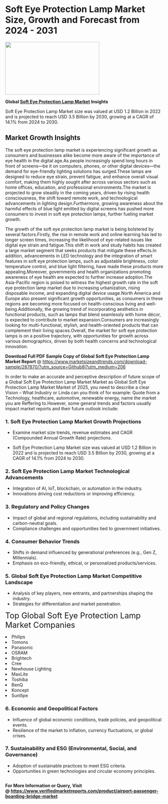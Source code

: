 <H1>Soft Eye Protection Lamp Market Size, Growth and Forecast from 2024 - 2031</H1><img class="aligncenter size-medium wp-image-584254" src="https://thirdeyenews.in/wp-content/uploads/2024/09/Global-Market-Research-300x168.jpeg" alt="" width="300" height="168" /><p><strong>Global&nbsp;<a href="https://www.marketsizeandtrends.com/download-sample/287870/?utm_source=Github8j?utm_medium=206">Soft Eye Protection Lamp Market</a> Insights</strong></p><p>Soft Eye Protection Lamp Market size was valued at USD 1.2 Billion in 2022 and is projected to reach USD 3.5 Billion by 2030, growing at a CAGR of 14.1% from 2024 to 2030.</p><p><h2>Market Growth Insights</h2> <p>The soft eye protection lamp market is experiencing significant growth as consumers and businesses alike become more aware of the importance of eye health in the digital age.As people increasingly spend long hours in front of screens—be it on computers, phones, or other digital devices—the demand for eye-friendly lighting solutions has surged.These lamps are designed to reduce eye strain, prevent fatigue, and enhance overall visual comfort, making them highly sought after across various sectors such as home offices, education, and professional environments.The market is projected to grow steadily in the coming years, driven by rising health consciousness, the shift toward remote work, and technological advancements in lighting design.Furthermore, growing awareness about the harmful effects of blue light emitted by digital screens has pushed more consumers to invest in soft eye protection lamps, further fueling market growth.</p> <p>The growth of the soft eye protection lamp market is being bolstered by several factors.Firstly, the rise in remote work and online learning has led to longer screen times, increasing the likelihood of eye-related issues like digital eye strain and fatigue.This shift in work and study habits has created a large market segment that seeks products that mitigate these effects.In addition, advancements in LED technology and the integration of smart features in soft eye protection lamps, such as adjustable brightness, color temperature control, and blue light filtering, have made these products more appealing.Moreover, governments and health organizations promoting awareness of eye health are expected to further increase adoption.The Asia-Pacific region is poised to witness the highest growth rate in the soft eye protection lamp market due to increasing urbanization, rising disposable income, and expanding digital device usage.North America and Europe also present significant growth opportunities, as consumers in these regions are becoming more focused on health-conscious living and well-being.Additionally, the growing trend of incorporating aesthetics in functional products, such as lamps that blend seamlessly with home décor, is expected to contribute to market expansion.Consumers are increasingly looking for multi-functional, stylish, and health-oriented products that can complement their living spaces.Overall, the market for soft eye protection lamps is on a positive trajectory, with opportunities for growth across various demographics, driven by both health concerns and technological innovation.</p> <p><span class=""><strong>Download Full PDF Sample Copy of Global Soft Eye Protection Lamp Market Report</strong> @ <a href="https://www.marketsizeandtrends.com/download-sample/287870/?utm_source=Github8j?utm_medium=206" target="_blank">https://www.marketsizeandtrends.com/download-sample/287870/?utm_source=Github8j?utm_medium=206</a></span></p><p>In order to make an accurate and perceptive description of future scope of a Global&nbsp;Soft Eye Protection Lamp Market Market as Global&nbsp;Soft Eye Protection Lamp Market Market of 2025, you need to describe a clear Vision &ndash; What Industry or Linda can you think of for example: Quote from a Technology, healthcare, automotive, renewable energy, name the market you are Reffering to.However, some general trends and factors usually impact market reports and their future outlook include:</p><h3>1.&nbsp;<strong>Soft Eye Protection Lamp Market Growth Projections</strong></h3><ul><li>Examine market size trends, revenue estimates and CAGR (Compounded Annual Growth Rate) projections.</li><li><p>Soft Eye Protection Lamp Market size was valued at USD 1.2 Billion in 2022 and is projected to reach USD 3.5 Billion by 2030, growing at a CAGR of 14.1% from 2024 to 2030.</p></li></ul><h3>2.&nbsp;<strong>Soft Eye Protection Lamp Market Technological Advancements</strong></h3><ul><li>Integration of AI, IoT, blockchain, or automation in the industry.</li><li>Innovations driving cost reductions or improving efficiency.</li></ul><h3>3.&nbsp;<strong>Regulatory and Policy Changes</strong></h3><ul><li>Impact of global and regional regulations, including sustainability and carbon-neutral goals.</li><li>Compliance challenges and opportunities tied to government initiatives.</li></ul><h3>4.&nbsp;<strong>Consumer Behavior Trends</strong></h3><ul><li>Shifts in demand influenced by generational preferences (e.g., Gen Z, Millennials).</li><li>Emphasis on eco-friendly, ethical, or personalized products/services.</li></ul><h3>5.&nbsp;<strong>Global Soft Eye Protection Lamp Market Competitive Landscape</strong></h3><ul><li>Analysis of key players, new entrants, and partnerships shaping the industry.</li><li>Strategies for differentiation and market penetration.</li></ul><p data-pm-slice="1 1 []"><span style="color: inherit; font-family: inherit; font-size: 25px;">Top Global Soft Eye Protection Lamp Market Companies</span></p><div class="" data-test-id=""><p><li>Philips</li><li> Tomons</li><li> Panasonic</li><li> OSRAM</li><li> Brightech</li><li> Cree</li><li> Newhouse Lighting</li><li> MaxLite</li><li> Toshiba</li><li> BenQ</li><li> Koncept</li><li> Sunllipe</li></p></div><h3>6.&nbsp;<strong>Economic and Geopolitical Factors</strong></h3><ul><li>Influence of global economic conditions, trade policies, and geopolitical events.</li><li>Resilience of the market to inflation, currency fluctuations, or global crises.</li></ul><h3>7.&nbsp;<strong>Sustainability and ESG (Environmental, Social, and Governance)</strong></h3><ul><li>Adoption of sustainable practices to meet ESG criteria.</li><li>Opportunities in green technologies and circular economy principles.</li></ul><h2><strong style="font-size: 14px;">For More Information or Query, Visit @&nbsp;</strong><a style="background-color: #ffffff; font-size: 14px;" href="https://www.marketsizeandtrends.com/report/soft-eye-protection-lamp-market/" target="_blank">https://www.verifiedmarketreports.com/product/airport-passenger-boarding-bridge-market</a></h2>